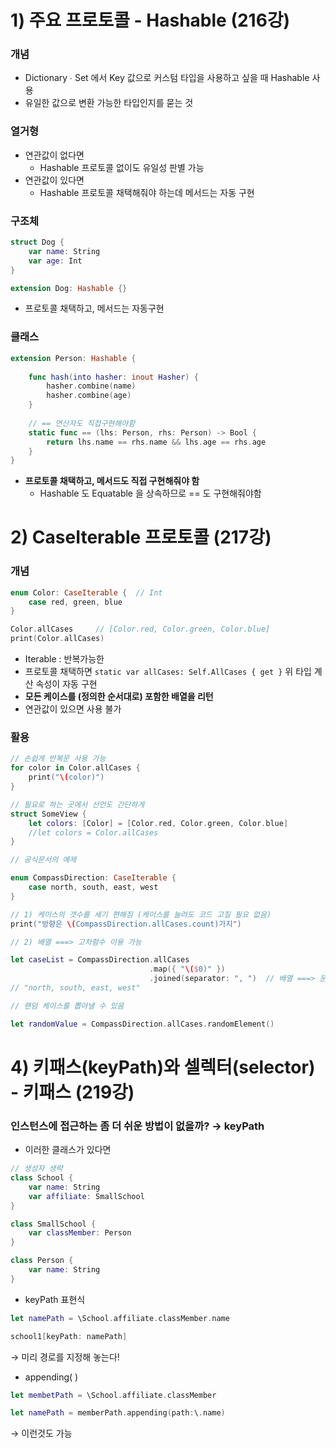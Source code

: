 # 1) 주요 프로토콜 - Hashable (216강)

### 개념

- Dictionary ∙ Set 에서 Key 값으로 커스텀 타입을 사용하고 싶을 때 Hashable 사용
- 유일한 값으로 변환 가능한 타입인지를 묻는 것

### 열거형

- 연관값이 없다면
    - Hashable 프로토콜 없이도 유일성 판별 가능
- 연관값이 있다면
    - Hashable 프로토콜 채택해줘야 하는데 메서드는 자동 구현

### 구조체

```swift
struct Dog {
    var name: String
    var age: Int
}

extension Dog: Hashable {}
```

- 프로토콜 채택하고, 메서드는 자동구현

### 클래스

```swift
extension Person: Hashable {
    
    func hash(into hasher: inout Hasher) {
        hasher.combine(name)
        hasher.combine(age)
    }
    
    // == 연산자도 직접구현해야함
    static func == (lhs: Person, rhs: Person) -> Bool {
        return lhs.name == rhs.name && lhs.age == rhs.age
    }
}
```

- **프로토콜 채택하고, 메서드도 직접 구현해줘야 함**
    - Hashable 도 Equatable 을 상속하므로 == 도 구현해줘야함
    
# 2) CaseIterable 프로토콜 (217강)

### 개념

```swift
enum Color: CaseIterable {  // Int
    case red, green, blue
}

Color.allCases     // [Color.red, Color.green, Color.blue]
print(Color.allCases)
```

- Iterable : 반복가능한
- 프로토콜 채택하면 `static var allCases: Self.AllCases { get }` 위 타입 계산 속성이 자동 구현
- **모든 케이스를 (정의한 순서대로) 포함한 배열을 리턴**
- 연관값이 있으면 사용 불가

### 활용

```swift
// 손쉽게 반복문 사용 가능
for color in Color.allCases {
    print("\(color)")
}

// 필요로 하는 곳에서 선언도 간단하게
struct SomeView {
    let colors: [Color] = [Color.red, Color.green, Color.blue]
    //let colors = Color.allCases
}

// 공식문서의 예제

enum CompassDirection: CaseIterable {
    case north, south, east, west
}

// 1) 케이스의 갯수를 세기 편해짐 (케이스를 늘려도 코드 고칠 필요 없음)
print("방향은 \(CompassDirection.allCases.count)가지")

// 2) 배열 ===> 고차함수 이용 가능

let caseList = CompassDirection.allCases
                               .map({ "\($0)" })
                               .joined(separator: ", ")  // 배열 ===> 문자열화
// "north, south, east, west"

// 랜덤 케이스를 뽑아낼 수 있음

let randomValue = CompassDirection.allCases.randomElement()
```

# **4) 키패스(keyPath)와 셀렉터(selector) - 키패스 (219강)**

### 인스턴스에 접근하는 좀 더 쉬운 방법이 없을까? → keyPath

- 이러한 클래스가 있다면

```swift
// 생성자 생략
class School {
    var name: String
    var affiliate: SmallSchool
}

class SmallSchool {
    var classMember: Person
}

class Person {
    var name: String
}
```

- keyPath 표현식

```swift
let namePath = \School.affiliate.classMember.name   

school1[keyPath: namePath] 
```

→ 미리 경로를 지정해 놓는다!

- appending( )

```swift
let membetPath = \School.affiliate.classMember

let namePath = memberPath.appending(path:\.name)
```

→ 이런것도 가능
